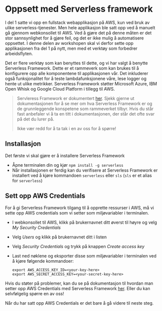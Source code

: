 # Oppsett med Serverless framework

I del 1 satte vi opp en fullstack webapplikasjon på AWS, kun ved bruk av ulike serverless-tjenester. Men hele applikasjon ble satt opp ved å manuelt gå gjennom webkonsollet til AWS. Ved å gjøre det på denne måten er det stor sannsynlighet for å gjøre feil, og det er ikke mulig å automatisere oppsettet. I denne delen av workshopen skal vi derfor sette opp applikasjonen fra del 1 på nytt, men med et verktøy som forbedrer arbeidsflyten.

Det er flere verktøy som kan benyttes til dette, og vi har valgt å benytte Serverless Framework. Dette er et rammeverk som kan brukes til å konfigurere opp alle komponentene til applikasjonen vår. Det inkluderer også funksjonalitet for å teste lambdafunksjonene våre, lese logger og hente ut ulike metrikker. Serverless Framework støtter Microsoft Azure, IBM Open Whisk og Google Cloud Platform i tillegg til AWS.

> Servleress Framework er dokumentert [her](https://serverless.com/framework/docs/providers/aws/guide/intro/). Sjekk gjerne ut dokumentasjonen for å se mer om hva Serverless Framework er og de grunnleggende konspetene som rammeverket tilbyr. Hvis du står fast anbefaler vi å ta en titt i dokumentasjonen, der står det ofte svar på det du lurer på.
>
> Ikke vær redd for å ta tak i en av oss for å spørre!

## Installasjon
Det første vi skal gjøre er å installere Serverless Framework

- Åpne terminalen din og kjør `npm install -g serverless`
- Når installasjonen er ferdig kan du verifisere at Serverless Framework er installert ved å kjøre kommandoen `serverless` eller `sls` (`sls` er et alias for `serverless`)

## Sett opp AWS Credentials

For å gi Serverless Framework tilgang til å opprette ressurser i AWS, må vi sette opp AWS credentials som vi setter som miljøvariabler i terminalen.

- I webkonsollet til AWS, klikk på brukernavnet ditt øverst til høyre og velg *My Security Credentials*
- Velg *Users* og klikk på brukernavnet ditt i listen
- Velg *Security Credentials* og trykk på knappen *Create access key*
- Last ned nøklene og eksporter disse som miljøvariabler i terminalen ved å kjøre følgende kommandoer:

  ```
  export AWS_ACCESS_KEY_ID=<your-key-here>
  export AWS_SECRET_ACCESS_KEY=<your-secret-key-here>
  ```

Hvis du støter på problemer, kan du se på dokumentasjon til hvordan man setter opp AWS Credentials med Serverless Framework [her](https://serverless.com/framework/docs/providers/aws/guide/credentials/). Eller du kan selvfølgelig spørre en av oss!

Når du har satt opp AWS Credentials er det bare å gå videre til neste steg.
